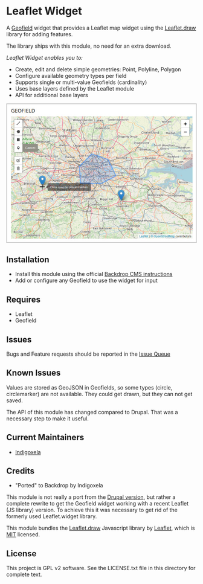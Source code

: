 # Leaflet Widget

A [Geofield](https://backdropcms.org/project/geofield) widget that provides a
Leaflet map widget using the [Leaflet.draw](https://github.com/Leaflet/Leaflet.draw)
library for adding features.

The library ships with this module, no need for an extra download.

*Leaflet Widget enables you to:*

- Create, edit and delete simple geometries: Point, Polyline, Polygon
- Configure available geometry types per field
- Supports single or multi-value Geofields (cardinality)
- Uses base layers defined by the Leaflet module
- API for additional base layers

![Widget screenshot](https://raw.githubusercontent.com/backdrop-contrib/leaflet_widget/1.x-1.x/screenshots/widget.jpg)

## Installation

- Install this module using the official 
  [Backdrop CMS instructions](https://backdropcms.org/guide/modules)
- Add or configure any Geofield to use the widget for input

## Requires

- Leaflet
- Geofield

## Issues

Bugs and Feature requests should be reported in the 
[Issue Queue](https://github.com/backdrop-contrib/leaflet_widget/issues)


## Known Issues

Values are stored as GeoJSON in Geofields, so some types (circle,
circlemarker) are not available. They could get drawn, but they can not get
saved.

The API of this module has changed compared to Drupal. That was a necessary
step to make it useful.

## Current Maintainers

- [Indigoxela](https://github.com/indigoxela)

## Credits

- "Ported" to Backdrop by Indigoxela

This module is not really a port from the [Drupal version](https://www.drupal.org/project/leaflet_widget),
but rather a complete rewrite to get the Geofield widget working with a recent
Leaflet (JS library) version. To achieve this it was necessary to get rid of the
formerly used Leaflet.widget library.

This module bundles the [Leaflet.draw](https://github.com/Leaflet/Leaflet.draw)
Javascript library by [Leaflet](http://leafletjs.com), which is
[MIT](https://github.com/Leaflet/Leaflet.draw/blob/develop/MIT-LICENSE.md)
licensed.

## License

This project is GPL v2 software. See the LICENSE.txt file in this directory for complete text.

